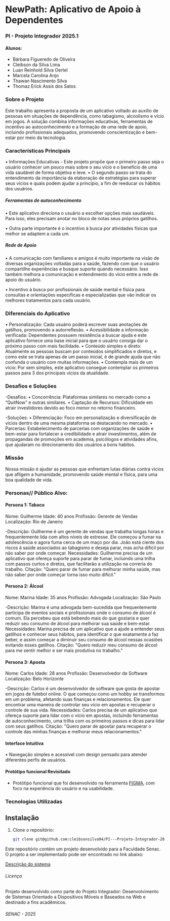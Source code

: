 
# NewPath: Aplicativo de Apoio à Dependentes

### PI - Projeto Integrador 2025.1

#### Alunos:
- Bárbara Figueredo de Oliveira 
- Cleibson da Silva Lima   
- Luan Reinhold Silva Oertel 
- Marcela Carolina Anjo 
- Thawan Nascimento Silva 
- Thomaz Erick Assis dos Satos 

### Sobre o Projeto
Este trabalho apresenta a proposta de um aplicativo voltado ao auxílio de pessoas em situações de dependência, como tabagismo, alcoolismo e vício em jogos. A solução combina informações educativas, ferramentas de incentivo ao autoconhecimento e a formação de uma rede de apoio, incluindo profissionais adequados, promovendo conscientização e bem-estar por meio da tecnologia.

###  Características Principais 

 • Informações Educativas - Este projeto propõe que o primeiro passo seja o usuário conhecer um pouco mais sobre o 
seu vício e o benefício de uma vida saudável de forma objetiva e leve.
 • O segundo passo se trata do entendimento da importância da elaboração de estratégias 
para superar seus vícios e quais podem ajudar a princípio, a fim de reeducar os hábitos dos 
usuários. 

   ##### Ferramentas de autoconhecimento 
• Este aplicativo direciona o usuário a escolher opções mais saudáveis. Para isso, eles precisam anotar no bloco de notas seus próprios gatilhos.

• Outra parte importante é o incentivo à busca por atividades físicas que melhor se adaptem a cada um.

   ##### Rede de Apoio
• A comunicação com familiares e amigos é muito importante na visão de diversas organizações voltadas para a saúde, fazendo com que o usuário compartilhe experiências e busque suporte quando necessário. Isso também melhora a comunicação e entendimento do vício entre a rede de apoio do usuário.

• Incentivo à busca por profissionais de saúde mental e física para consultas e orientações específicas e especializadas que vão indicar os melhores tratamentos para cada usuário.
 
### Diferenciais do Aplicativo 
• Personalização: Cada usuário poderá escrever suas anotações de gatilhos, 
promovendo a autorreflexão. 
• Acessibilidade a informação verificada: Dependentes possuem resistência a 
buscar ajuda e este aplicativo fornece uma base inicial para que o usuário consiga dar o próximo 
passo com mais facilidade. 
• Conteúdo simples e direto: Atualmente as pessoas buscam por conteúdos 
simplificados e diretos, e como este se trata apenas de um passo inicial, é de grande ajuda que 
não confunda o usuário com muitas informações. 
• Contempla mais de um vício: Por sem simples, este aplicativo consegue 
contemplar os primeiros passos para 3 dos principais vícios da atualidade. 

### Desafios e Soluções 

-Desafios: 
• Concorrência: Plataformas similares no mercado como a “QuitNow” e outras 
similares. 
• Captação de Recursos: Dificuldade em atrair investidores devido ao foco menor no retorno financeiro. 

-Soluções: 
• Diferenciação: Foco em personalização e diversificação de vícios dentro de uma 
mesma plataforma se destacando no mercado. 
• Parcerias: Estabelecimento de parcerias com organizações de saúde e bem-estar 
para fortalecer a credibilidade e atrair investimentos, além de propagandas de promoções em 
academia, psicólogos e atividades afins, que ajudaram no direcionamento dos usuários a bons 
habitos.

### Missão 
Nossa missão é ajudar as pessoas que enfrentam lutas diárias contra vícios que afligem a 
humanidade, promovendo saúde mental e física, para uma boa qualidade de vida. 

### Personas// Público Alvo:

#### Persona 1: Tabaco 

Nome: Guilherme Idade: 40 anos Profissão: Gerente de Vendas Localização: Rio de Janeiro 
 
 -Descrição: Guilherme é um gerente de vendas que trabalha longas horas e 
frequentemente lida com altos níveis de estresse. Ele começou a fumar na adolescência e agora 
fuma cerca de um maço por dia. João está ciente dos riscos à saúde associados ao tabagismo e 
deseja parar, mas acha difícil por não saber por onde começar. 
Necessidades: Guilherme precisa de um aplicativo que ofereça suporte para parar de 
fumar, incluindo uma trilha com passos curtos e diretos, que facilitarão a utilização na correria do 
trabalho. 
Citação: "Quero parar de fumar para melhorar minha saúde, mas não saber por onde 
começar torna isso muito difícil." 

#### Persona 2: Álcool 

Nome: Marina Idade: 35 anos Profissão: Advogada Localização: São Paulo 

-Descrição: Marina é uma advogada bem-sucedida que frequentemente participa de 
eventos sociais e profissionais onde o consumo de álcool é comum. Ela percebeu que está 
bebendo mais do que gostaria e quer reduzir seu consumo de álcool para melhorar sua saúde e 
bem-estar. 
Necessidades: Marina precisa de um aplicativo que a ajude a entender seus gatilhos e 
conhecer seus hábitos, para identificar o que exatamente a faz beber, e assim começar a diminuir 
seu consumo de álcool nessas ocasiões evitando esses gatilhos. 
Citação: "Quero reduzir meu consumo de álcool para me sentir melhor e ser mais 
produtiva no trabalho." 

#### Persona 3: Aposta 

Nome: Carlos Idade: 28 anos Profissão: Desenvolvedor de Software Localização: Belo Horizonte 

 -Descrição: Carlos é um desenvolvedor de software que gosta de apostar em jogos de 
futebol online. O que começou como um hobby se transformou em um problema, afetando suas 
finanças e relacionamentos. Ele quer encontrar uma maneira de controlar seu vício em apostas e 
recuperar o controle de sua vida. 
Necessidades: Carlos precisa de um aplicativo que ofereça suporte para lidar com o vício 
em apostas, incluindo ferramentas de autoconhecimento, uma trilha com os primeiros passos e 
dicas para lidar com seus gatilhos. 
Citação: "Quero parar de apostar para recuperar o controle das minhas finanças e 
melhorar meus relacionamentos."

#### Interface Intuitiva
• Navegação simples e acessível com design pensado para atender diferentes perfis de usuários.

#### Protótipo funcional Revisitado
* Protótipo funcional que foi desenvolvido na ferramenta [FIGMA](https://www.figma.com/design/8ewQoKwqFXeU4EcFANw8ic/Projeto-PI-part2?t=Dw6HDTvlWBYjIkYt-0), com foco na experiência do usuário e na usabilidade.


### Tecnologias Utilizadas



## Instalação  

1. Clone o repositório:  
   ```bash  
   git clone git@github.com:cleibsonsilva94/PI---Projeto-Integrador-2025.1.git
   ```

Este repositório contém um projeto desenvolvido para a Faculdade Senac. O projeto a ser implementado pode ser encontrado no link abaixo:  

[Descrição do sistema](https://github.com/BarbaraFdeOliveira/SENAC_PI/blob/main/Descri%C3%A7%C3%A3o/Descri%C3%A7%C3%A3o%20do%20sistema.md)  














###### Licença
Projeto desenvolvido como parte do Projeto Integrador: Desenvolvimento de Sistemas Orientado a Dispositivos Móveis e Baseados na Web e destinado a fins acadêmicos.

###### SENAC - 2025


